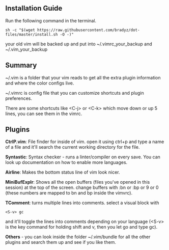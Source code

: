 ## Installation Guide
Run the following command in the terminal.

```
sh -c "$(wget https://raw.githubusercontent.com/bradyz/dot-files/master/install.sh -O -)"
```

your old vim will be backed up and put into ~/.vimrc_your_backup and ~/.vim_your_backup

## Summary
~/.vim is a folder that your vim reads to get all the extra plugin information and where the color configs live.

~/.vimrc is config file that you can customize shortcuts and plugin preferences.

There are some shortcuts like \<C-j> or \<C-k> which move down or up 5 lines, you can see them in the vimrc.

## Plugins

**CtrlP.vim**: File finder for inside of vim. open it using ctrl+p and type a name of a file and it'll search the current working directory for the file.

**Syntastic**: Syntax checker - runs a linter/compiler on every save. You can look up documentation on how to enable more languages.

**Airline**: Makes the bottom status line of vim look nicer.

**MiniBufExplr**: Shows all the open buffers (files you've opened in this session) at the top of the screen. change buffers with :bn or :bp or 9 or 0 (these numbers are mapped to bn and bp inside the vimvrc).

**TComment**: turns multiple lines into comments. select a visual block with

```
<S-v> gc
```

and it'll toggle the lines into comments depending on your language (\<S-v> is the key command for holding shift and v, then you let go and type gc).

**Others** - you can look inside the folder ~/.vim/bundle for all the other plugins and search them up and see if you like them.
